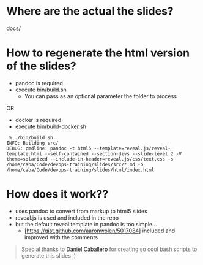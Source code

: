 
# Where are the actual the slides?

docs/

# How to regenerate the html version of the slides?

* pandoc is required
* execute bin/build.sh 
	* You can pass as an optional parameter the folder to process

OR

* docker is required
* execute bin/build-docker.sh 

```
 % ./bin/build.sh 
INFO: Building src/
DEBUG: cmdline: pandoc -t html5 --template=reveal.js/reveal-template.html --self-contained --section-divs --slide-level 2 -V theme=solarized --include-in-header=reveal.js/css/text.css -s /home/caba/Code/devops-training/slides/src/*.md -o /home/caba/Code/devops-training/slides/html/index.html
```

# How does it work??

* uses pandoc to convert from markup to html5 slides
* reveal.js is used and included in the repo
* but the default reveal template in pandoc is too simple...
	* [https://gist.github.com/aaronwolen/5017084] included and improved with the comments


> Special thanks to  [Daniel Caballero](https://github.com/dcaba) for creating so cool bash scripts to generate this slides :)
